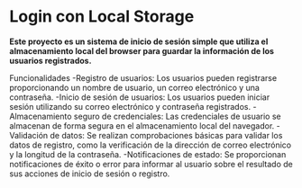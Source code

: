 # Login con Local Storage
**Este proyecto es un sistema de inicio de sesión simple que utiliza el almacenamiento local del browser para guardar la información de los usuarios registrados.**

Funcionalidades
-Registro de usuarios: Los usuarios pueden registrarse proporcionando un nombre de usuario, un correo electrónico y una contraseña.
-Inicio de sesión de usuarios: Los usuarios pueden iniciar sesión utilizando su correo electrónico y contraseña registrados.
-Almacenamiento seguro de credenciales: Las credenciales de usuario se almacenan de forma segura en el almacenamiento local del navegador.
-Validación de datos: Se realizan comprobaciones básicas para validar los datos de registro, como la verificación de la dirección de correo electrónico y la longitud de la contraseña.
-Notificaciones de estado: Se proporcionan notificaciones de éxito o error para informar al usuario sobre el resultado de sus acciones de inicio de sesión o registro.
